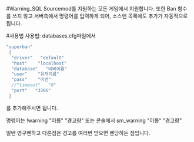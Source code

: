 #Warning_SQL
Sourcemod를 지원하는 모든 게임에서 지원합니다.
또한 Ban 함수를 쓰지 않고 서버측에서 명령어를 입력하게 되어, 소스밴 목록에도 추가가 자동적으로 됩니다.

#사용법
사용법: databases.cfg파일에서 
```C
"superban"
 {
  "driver"   "default"
  "host"    "localhost"
  "database"   "데베이름"
  "user"    "유저이름"
  "pass"    "비번"
  //"timeout"   "0"
  "port"   "3306"
 }
```
 를 추가해주시면 됩니다.
 
 명령어는 !warning "이름" "경고량"
또는 콘솔에서 sm_warning "이름" "경고량"

일반 영구밴하고 다른점은 경고를 여러번 받으면 밴당하는 점입니다.
